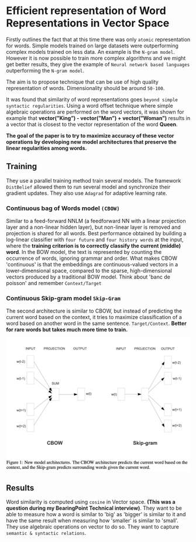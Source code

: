 # Efficient representation of Word Representations in Vector Space

Firstly outlines the fact that at this time there was only `atomic` representation for words. Simple models trained on large datasets were outperforming complex models trained on less data. An example is the `N-gram model`. However it is now possible to train more complex algorithms and we might get better results, they give the example of `Neural network based languages` outperforming the `N-gram model`. 

The aim is to propose technique that can be use of high quality representation of words. Dimensionality should be around `50-100`. 

It was found that similarity of word representations goes `beyond simple syntactic regularities`. Using a word offset technique where simple algebraic operations are performed on the word vectors, it was shown for example that **vector(”King”) - vector(”Man”) + vector(”Woman”)** results in a vector that is closest to the vector representation of the word **Queen**.

**The goal of the paper is to try to maximize accuracy of these vector operations by developing new model
architectures that preserve the linear regularities among words.**

## Training 

They use a parallel training method train several models. The framework `DistBelief` allowed them to run several model and synchronize their gradient updates. They also use `Adagrad` for adaptive learning rate. 

### Continuous bag of Words model `(CBOW)`

Similar to a feed-forward NNLM (a feedforward NN with a linear projection layer and a non-linear hidden layer), but non-linear layer is removed and projection is shared for all words. Best performance obtained by building a log-linear classifier with `four future` and `four history words` at the input, where the **training criterion is to correctly classify the current (middle) word**. In the BOW model, the text is represented by counting the occurrence of words, ignoring grammar and order. What makes CBOW 'continuous' is that the embeddings are continuous-valued vectors in a lower-dimensional space, compared to the sparse, high-dimensional vectors produced by a traditional BOW model. Think about 'banc de poisson' and remember `Context/Target`

### Continuous Skip-gram model `Skip-Gram`

The second architecture is similar to CBOW, but instead of predicting the current word based on the
context, it tries to maximize classification of a word based on another word in the same sentence. `Target/Context`. **Better for rare words but takes much more time to train.**

![Difference between CBOW and Skip-Gram](images/CBOWvsSKIP.png "Neural Network Diagram")

## Results

Word similarity is computed using `cosine` in Vector space. **(This was a question during my BearingPoint Technical interview)**. They want to be able to measure how a word is similar to 'big' as 'bigger' is similar to it and have the same result when measuring how 'smaller' is similar to 'small'. They use algebraic operations on vector to do so. They want to capture `semantic & syntactic relations`. 

